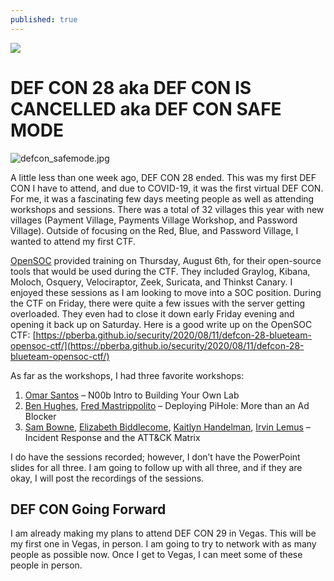 ```yaml
---
published: true
---
```

![]({{site.baseurl}}/_images/defcon_safemode.jpg)

# DEF CON 28 aka DEF CON IS CANCELLED aka DEF CON SAFE MODE

![defcon_safemode.jpg]({{site.baseurl}}/_posts/defcon_safemode.jpg)

A little less than one week ago, DEF CON 28 ended. This was my first DEF CON I have to attend, and due to COVID-19, it was the first virtual DEF CON. For me, it was a fascinating few days meeting people as well as attending workshops and sessions. There was a total of 32 villages this year with new villages (Payment Village, Payments Village Workshop, and Password Village). Outside of focusing on the Red, Blue, and Password Village, I wanted to attend my first CTF.  

[OpenSOC](https://opensoc.io/) provided training on Thursday, August 6th, for their open-source tools that would be used during the CTF. They included Graylog, Kibana, Moloch, Osquery, Velociraptor, Zeek, Suricata, and Thinkst Canary. I enjoyed these sessions as I am looking to move into a SOC position. During the CTF on Friday, there were quite a few issues with the server getting overloaded. They even had to close it down early Friday evening and opening it back up on Saturday. Here is a good write up on the OpenSOC CTF: [https://pberba.github.io/security/2020/08/11/defcon-28-blueteam-opensoc-ctf/](https://pberba.github.io/security/2020/08/11/defcon-28-blueteam-opensoc-ctf/)  

As far as the workshops, I had three favorite workshops:
1.	[Omar Santos](https://twitter.com/santosomar) – N00b Intro to Building Your Own Lab
2.	[Ben Hughes](https://twitter.com/CyberPraesidium), [Fred Mastrippolito](https://twitter.com/politoinc) – Deploying PiHole: More than an Ad Blocker
3.	[Sam Bowne](https://twitter.com/sambowne), [Elizabeth Biddlecome](https://www.linkedin.com/in/ebiddlecome/), [Kaitlyn Handelman](https://twitter.com/kaitlynguru), [Irvin Lemus](https://twitter.com/InfoSecIrvin) – Incident Response and the ATT&CK Matrix  

I do have the sessions recorded; however, I don’t have the PowerPoint slides for all three. I am going to follow up with all three, and if they are okay, I will post the recordings of the sessions.

## DEF CON Going Forward  
  
I am already making my plans to attend DEF CON 29 in Vegas. This will be my first one in Vegas, in person. I am going to try to network with as many people as possible now. Once I get to Vegas, I can meet some of these people in person.
